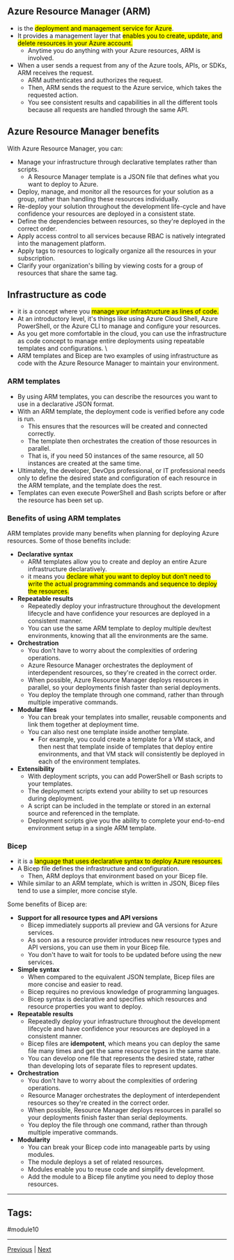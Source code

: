 ## Azure Resource Manager (ARM)
- is the <mark>deployment and management service for Azure</mark>. 
- It provides a management layer that <mark>enables you to create, update, and delete resources in your Azure account.</Mark> 
	- Anytime you do anything with your Azure resources, ARM is involved.
- When a user sends a request from any of the Azure tools, APIs, or SDKs, ARM receives the request. 
	- ARM authenticates and authorizes the request. 
	- Then, ARM sends the request to the Azure service, which takes the requested action. 
	- You see consistent results and capabilities in all the different tools because all requests are handled through the same API.

## Azure Resource Manager benefits

With Azure Resource Manager, you can:
- Manage your infrastructure through declarative templates rather than scripts. 
	- A Resource Manager template is a JSON file that defines what you want to deploy to Azure.
- Deploy, manage, and monitor all the resources for your solution as a group, rather than handling these resources individually.
- Re-deploy your solution throughout the development life-cycle and have confidence your resources are deployed in a consistent state.
- Define the dependencies between resources, so they're deployed in the correct order.
- Apply access control to all services because RBAC is natively integrated into the management platform.
- Apply tags to resources to logically organize all the resources in your subscription.
- Clarify your organization's billing by viewing costs for a group of resources that share the same tag.

## Infrastructure as code

- it is a concept where you <mark>manage your infrastructure as lines of code.</mark> 
- At an introductory level, it's things like using Azure Cloud Shell, Azure PowerShell, or the Azure CLI to manage and configure your resources. 
- As you get more comfortable in the cloud, you can use the infrastructure as code concept to manage entire deployments using repeatable templates and configurations. \
- ARM templates and Bicep are two examples of using infrastructure as code with the Azure Resource Manager to maintain your environment.

### ARM templates

- By using ARM templates, you can describe the resources you want to use in a declarative JSON format. 
- With an ARM template, the deployment code is verified before any code is run. 
	- This ensures that the resources will be created and connected correctly. 
	- The template then orchestrates the creation of those resources in parallel. 
	- That is, if you need 50 instances of the same resource, all 50 instances are created at the same time.
- Ultimately, the developer, DevOps professional, or IT professional needs only to define the desired state and configuration of each resource in the ARM template, and the template does the rest. 
- Templates can even execute PowerShell and Bash scripts before or after the resource has been set up.

### Benefits of using ARM templates

ARM templates provide many benefits when planning for deploying Azure resources. Some of those benefits include:
- **Declarative syntax**
	- ARM templates allow you to create and deploy an entire Azure infrastructure declaratively. 
	- it means you <mark>declare what you want to deploy but don’t need to write the actual programming commands and sequence to deploy the resources.</mark>
- **Repeatable results** 
	- Repeatedly deploy your infrastructure throughout the development lifecycle and have confidence your resources are deployed in a consistent manner. 
	- You can use the same ARM template to deploy multiple dev/test environments, knowing that all the environments are the same.
- **Orchestration**
	- You don't have to worry about the complexities of ordering operations. 
	- Azure Resource Manager orchestrates the deployment of interdependent resources, so they're created in the correct order. 
	- When possible, Azure Resource Manager deploys resources in parallel, so your deployments finish faster than serial deployments. 
	- You deploy the template through one command, rather than through multiple imperative commands.
- **Modular files** 
	- You can break your templates into smaller, reusable components and link them together at deployment time. 
	- You can also nest one template inside another template. 
		- For example, you could create a template for a VM stack, and then nest that template inside of templates that deploy entire environments, and that VM stack will consistently be deployed in each of the environment templates.
- **Extensibility** 
	- With deployment scripts, you can add PowerShell or Bash scripts to your templates. 
	- The deployment scripts extend your ability to set up resources during deployment. 
	- A script can be included in the template or stored in an external source and referenced in the template. 
	- Deployment scripts give you the ability to complete your end-to-end environment setup in a single ARM template.

### Bicep

- it is a <mark>language that uses declarative syntax to deploy Azure resources.</mark>
- A Bicep file defines the infrastructure and configuration. 
	- Then, ARM deploys that environment based on your Bicep file. 
- While similar to an ARM template, which is written in JSON, Bicep files tend to use a simpler, more concise style.

Some benefits of Bicep are:
- **Support for all resource types and API versions**
	- Bicep immediately supports all preview and GA versions for Azure services. 
	- As soon as a resource provider introduces new resource types and API versions, you can use them in your Bicep file. 
	- You don't have to wait for tools to be updated before using the new services.
- **Simple syntax**
	- When compared to the equivalent JSON template, Bicep files are more concise and easier to read. 
	- Bicep requires no previous knowledge of programming languages. 
	- Bicep syntax is declarative and specifies which resources and resource properties you want to deploy.
- **Repeatable results** 
	- Repeatedly deploy your infrastructure throughout the development lifecycle and have confidence your resources are deployed in a consistent manner. 
	- Bicep files are **idempotent**, which means you can deploy the same file many times and get the same resource types in the same state. 
	- You can develop one file that represents the desired state, rather than developing lots of separate files to represent updates.
- **Orchestration**
	- You don't have to worry about the complexities of ordering operations. 
	- Resource Manager orchestrates the deployment of interdependent resources so they're created in the correct order. 
	- When possible, Resource Manager deploys resources in parallel so your deployments finish faster than serial deployments. 
	- You deploy the file through one command, rather than through multiple imperative commands.
- **Modularity**
	- You can break your Bicep code into manageable parts by using modules. 
	- The module deploys a set of related resources. 
	- Modules enable you to reuse code and simplify development. 
	- Add the module to a Bicep file anytime you need to deploy those resources.

---
## Tags:
#module10 

---
[Previous](Describe-the-purpose-of-Azure-Arc.md) | [Next](Knowledge-Check-Describe-features-and-tools-for-managing-and-deploying-Azure-resources.md)
